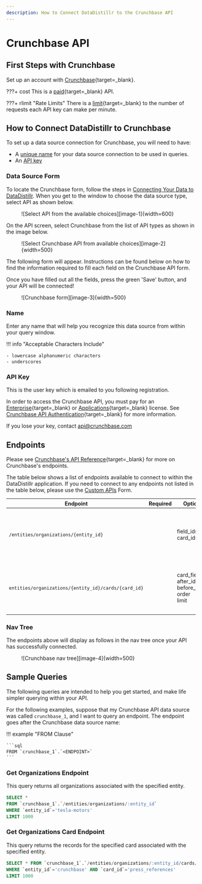 ```yaml
---
description: How to Connect DataDistillr to the Crunchbase API
---
```


# Crunchbase API

## First Steps with Crunchbase

Set up an account with [Crunchbase](https://www.crunchbase.com/register){target=_blank}.

???+ cost
    This is a [paid](https://www.crunchbase.com/buy/select-product){target=_blank} API.

???+ rlimit "Rate Limits"
    There is a [limit](https://data.crunchbase.com/docs/using-the-api#collections){target=_blank} to the number of requests each API key can make per minute.

## How to Connect DataDistillr to Crunchbase

To set up a data source connection for Crunchbase, you will need to have:

- A [unique name](/connecting-data/connecting-to-apis-and-external-data/crunchbase-api/#name) for your data source connection to be used in queries.
- An [API key](/connecting-data/connecting-to-apis-and-external-data/crunchbase-api/#api-key)

### Data Source Form

To locate the Crunchbase form, follow the steps in [Connecting Your Data to DataDistillr](../../). When you get to the window to choose the data source type, select API as shown below.

<figure markdown>
![Select API from the available choices][image-1]{width=600}
</figure>

On the API screen, select Crunchbase from the list of API types as shown in the image below.

<figure markdown>
![Select Crunchbase API from available choices][image-2]{width=500}
</figure>

The following form will appear. Instructions can be found below on how to find the information required to fill each field on the Crunchbase API form.

Once you have filled out all the fields, press the green 'Save' button, and your API will be connected!

<figure markdown>
![Crunchbase form][image-3]{width=500}
</figure>

### Name
Enter any name that will help you recognize this data source from within your query window.

!!! info "Acceptable Characters Include"

    - lowercase alphanumeric characters
    - underscores

### API Key
This is the user key which is emailed to you following registration.

In order to access the Crunchbase API, you must pay for an [Enterprise](https://about.crunchbase.com/products/crunchbase-enterprise/?utm_source=cb&utm_medium=banner_ad&utm_campaign=data_crunchbase_ad&utm_content=enterprise&utm_term=click_here#enterprise-form){target=_blank} or [Applications](https://about.crunchbase.com/products/data-licensing/?utm_source=cb&utm_medium=banner_ad&utm_campaign=data_crunchbase_ad&utm_content=applications&utm_term=click_here#applications-form){target=_blank} license.
See [Crunchbase API Authentication](https://data.crunchbase.com/docs/using-the-api#authentication){target=_blank} for more information.

If you lose your key, contact [api@crunchbase.com](mailto:api@crunchbase.com)

## Endpoints
Please see [Crunchbase's API Reference](https://data.crunchbase.com/docs/using-the-api){target=_blank} for more on Crunchbase's endpoints.

The table below shows a list of endpoints available to connect to within the DataDistillr application. If you need to connect to any endpoints not listed in the table below, please use the [Custom APIs](https://docs.datadistillr.com/connecting-data/connecting-to-apis-and-external-data/custom-apis/) Form.

| Endpoint | Required | Optional | Description |
|  ----------- | ----------- | ----------- | ----------- |
| `/entities/organizations/{entity_id}` | | field_ids<br>card_ids | Returns the records for the organizations associated with the specified entity. |
| `entities/organizations/{entity_id}/cards/{card_id}` | | card_field_ids<br>after_id<br>before_id<br>order<br>limit | Returns the records for the specified card associated with the specified entity. |

### Nav Tree

The endpoints above will display as follows in the nav tree once your API has successfully connected.

<figure markdown>
  ![Crunchbase nav tree][image-4]{width=500}
</figure>

## Sample Queries

The following queries are intended to help you get started, and make life simpler querying within your API.

For the following examples, suppose that my Crunchbase API data source was called `crunchbase_1`, and I want to query an endpoint. The endpoint goes after the Crunchbase data source name:

!!! example "FROM Clause"

    ```sql
    FROM `crunchbase_1`.`<ENDPOINT>`
    ```

### Get Organizations Endpoint

This query returns all organizations associated with the specified entity.

```sql
SELECT *
FROM `crunchbase_1`.`/entities/organizations/:entity_id`
WHERE `entity_id`='tesla-motors'
LIMIT 1000
```

### Get Organizations Card Endpoint

This query returns the records for the specified card associated with the specified entity.

```sql
SELECT * FROM `crunchbase_1`.`/entities/organizations/:entity_id/cards/:card_id`
WHERE `entity_id`='crunchbase' AND `card_id`='press_references'
LIMIT 1000
```

[image-1]: ../../img/api/data-source-wizard-api-light.png
[image-2]: ../../img/api/crunchbase/crunchbase-api-types.jpeg
[image-3]: ../../img/api/crunchbase/crunchbase-form.png
[image-4]: ../../img/api/crunchbase/crunchbase-nav-tree.png

